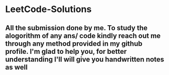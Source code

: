 # LeetCode-Solutions 
## All the submission done by me. To study the alogorithm of any ans/ code kindly reach out me through any method provided in my github profile. I'm glad to help you, for better understanding I'll will give you handwritten notes as well